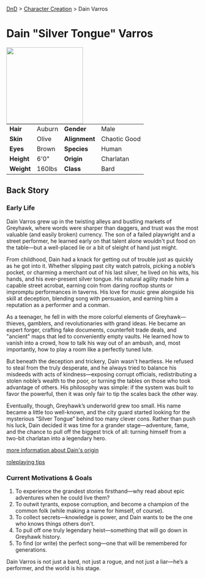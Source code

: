 [DnD](../../readme.md) > [Character Creation](../../character-creation.md) > Dain Varros

# Dain "Silver Tongue" Varros

<image src="images/DnD_2024_PC_Bard_Male.webp" style="float:left;" width="200px" height="200px">

|            |        |               |              |
| ---------- | ------ | ------------- | ------------ |
| **Hair**   | Auburn | **Gender**    | Male         |
| **Skin**   | Olive  | **Alignment** | Chaotic Good |
| **Eyes**   | Brown  | **Species**   | Human        |
| **Height** | 6'0"   | **Origin**    | Charlatan    |
| **Weight** | 160lbs | **Class**     | Bard         |

## Back Story

### Early Life

Dain Varros grew up in the twisting alleys and bustling markets of Greyhawk, where words were sharper than daggers, and trust was the most valuable (and easily broken) currency. The son of a failed playwright and a street performer, he learned early on that talent alone wouldn't put food on the table—but a well-placed lie or a bit of sleight of hand just might.

From childhood, Dain had a knack for getting out of trouble just as quickly as he got into it. Whether slipping past city watch patrols, picking a noble’s pocket, or charming a merchant out of his last silver, he lived on his wits, his hands, and his ever-present silver tongue. His natural agility made him a capable street acrobat, earning coin from daring rooftop stunts or impromptu performances in taverns. His love for music grew alongside his skill at deception, blending song with persuasion, and earning him a reputation as a performer and a conman.

As a teenager, he fell in with the more colorful elements of Greyhawk—thieves, gamblers, and revolutionaries with grand ideas. He became an expert forger, crafting fake documents, counterfeit trade deals, and "ancient" maps that led to conveniently empty vaults. He learned how to vanish into a crowd, how to talk his way out of an ambush, and, most importantly, how to play a room like a perfectly tuned lute.

But beneath the deception and trickery, Dain wasn't heartless. He refused to steal from the truly desperate, and he always tried to balance his misdeeds with acts of kindness—exposing corrupt officials, redistributing a stolen noble’s wealth to the poor, or turning the tables on those who took advantage of others. His philosophy was simple: if the system was built to favor the powerful, then it was only fair to tip the scales back the other way.

Eventually, though, Greyhawk’s underworld grew too small. His name became a little too well-known, and the city guard started looking for the mysterious “Silver Tongue” behind too many clever cons. Rather than push his luck, Dain decided it was time for a grander stage—adventure, fame, and the chance to pull off the biggest trick of all: turning himself from a two-bit charlatan into a legendary hero.

[more information about Dain's origin](./DnD_2024_PC_Bard_Male-origin.md)

[roleplaying tips](./DnD_2024_PC_Bard_Male-roleplaying.md)

### Current Motivations & Goals

1. To experience the grandest stories firsthand—why read about epic adventures when he could live them?
2. To outwit tyrants, expose corruption, and become a champion of the common folk (while making a name for himself, of course).
3. To collect secrets—knowledge is power, and Dain wants to be the one who knows things others don’t.
4. To pull off one truly legendary heist—something that will go down in Greyhawk history.
5. To find (or write) the perfect song—one that will be remembered for generations.

Dain Varros is not just a bard, not just a rogue, and not just a liar—he’s a performer, and the world is his stage.
